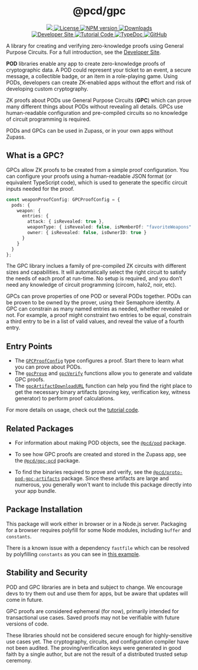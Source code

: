 <p align="center">
    <h1 align="center">
        @pcd/gpc
    </h1>
</p>

<p align="center">
    <a href="https://github.com/proofcarryingdata">
        <img src="https://img.shields.io/badge/project-PCD-blue.svg?style=flat-square">
    </a>
    <a href="https://github.com/proofcarryingdata/zupass/blob/main/packages/lib/gpc/LICENSE">
        <img alt="License" src="https://img.shields.io/badge/license-GPL--3.0-green.svg?style=flat-square">
    </a>
    <a href="https://www.npmjs.com/package/@pcd/gpc">
        <img alt="NPM version" src="https://img.shields.io/npm/v/@pcd/pod-pcd?style=flat-square" />
    </a>
    <a href="https://npmjs.org/package/@pcd/gpc">
        <img alt="Downloads" src="https://img.shields.io/npm/dm/@pcd/gpc.svg?style=flat-square" />
    </a>
<br>
    <a href="https://pod.org/gpc/introduction">
        <img alt="Developer Site" src="https://img.shields.io/badge/Developer_Site-green.svg?style=flat-square">
    </a>
    <a href="https://github.com/proofcarryingdata/zupass/blob/main/examples/pod-gpc-example/src/gpcExample.ts#L88">
        <img alt="Tutorial Code" src="https://img.shields.io/badge/Tutorial_Code-blue.svg?style=flat-square">
    </a>
    <a href="https://docs.pcd.team/modules/_pcd_gpc.html">
        <img alt="TypeDoc" src="https://img.shields.io/badge/TypeDoc-purple.svg?style=flat-square">
    </a>
    <a href="https://github.com/proofcarryingdata/zupass/tree/main/packages/lib/gpc">
        <img alt="GitHub" src="https://img.shields.io/badge/GitHub-grey.svg?style=flat-square">
    </a>
</p>

A library for creating and verifying zero-knowledge proofs using General Purpose
Circuits. For a full introduction, see the
[Developer Site](https://pod.org/gpc/introduction).

**POD** libraries enable any app to create zero-knowledge proofs of cryptographic data. A POD could represent your ticket to an event, a secure
message, a collectible badge, or an item in a role-playing game. Using PODs,
developers can create ZK-enabled apps without the effort and risk of developing
custom cryptography.

ZK proofs about PODs use General Purpose Circuits (**GPC**) which can prove many
different things about PODs without revealing all details. GPCs use
human-readable configuration and pre-compiled circuits so no knowledge of
circuit programming is required.

PODs and GPCs can be used in Zupass, or in your own apps without Zupass.

## What is a GPC?

GPCs allow ZK proofs to be created from a simple proof configuration. You can
configure your proofs using a human-readable JSON format (or equivalent
TypeScript code), which is used to generate the specific circuit inputs needed
for the proof.

```TypeScript
const weaponProofConfig: GPCProofConfig = {
  pods: {
    weapon: {
      entries: {
        attack: { isRevealed: true },
        weaponType: { isRevealed: false, isMemberOf: "favoriteWeapons" },
        owner: { isRevealed: false, isOwnerID: true }
      }
    }
  }
};
```

The GPC library inclues a family of pre-compiled ZK circuits with different
sizes and capabilities. It will automatically select the right circuit to
satisfy the needs of each proof at run-time. No setup is required, and you
don’t need any knowledge of circuit programming (circom, halo2, noir, etc).

GPCs can prove properties of one POD or several PODs together. PODs can be
proven to be owned by the prover, using their Semaphore identity. A GPC can
constrain as many named entries as needed, whether revealed or not. For example,
a proof might constraint two entries to be equal, constrain a third entry to be
in a list of valid values, and reveal the value of a fourth entry.

## Entry Points

- The [`GPCProofConfig`](https://docs.pcd.team/types/_pcd_gpc.GPCProofConfig.html)
  type configures a proof. Start there to learn what you can prove about PODs.
- The [`gpcProve`](https://docs.pcd.team/functions/_pcd_gpc.gpcProve.html) and
  [`gpcVerify`](https://docs.pcd.team/functions/_pcd_gpc.gpcVerify.html)
  functions allow you to generate and validate GPC proofs.
- The [`gpcArtifactDownloadURL`](https://docs.pcd.team/functions/_pcd_gpc.gpcArtifactDownloadURL.html)
  function can help you find the right place to get the necessary binary
  artifacts (proving key, verification key, witness generator) to perform
  proof calculations.

For more details on usage, check out the
[tutorial code](https://github.com/proofcarryingdata/zupass/blob/main/examples/pod-gpc-example/src/gpcExample.ts#L88).

## Related Packages

- For information about making POD objects, see the
  [`@pcd/pod`](https://github.com/proofcarryingdata/zupass/tree/main/packages/lib/pod)
  package.

- To see how GPC proofs are created and stored in the Zupass app, see the
  [`@pcd/gpc-pcd`](https://github.com/proofcarryingdata/zupass/tree/main/packages/pcd/gpc-pcd)
  package.

- To find the binaries required to prove and verify, see the
  [`@pcd/proto-pod-gpc-artifacts`](https://github.com/proofcarryingdata/snark-artifacts/tree/pre-release/packages/proto-pod-gpc)
  package. Since these artifacts are large and numerous, you generally
  won't want to include this package directly into your app bundle.

## Package Installation

This package will work either in browser or in a Node.js server. Packaging for
a browser requires polyfill for some Node modules, including `buffer` and `constants`.

There is a known issue with a dependency `fastfile` which can be resolved by polyfilling `constants` as you can see in [this example](https://github.com/proofcarryingdata/zukyc/pull/3).

## Stability and Security

POD and GPC libraries are in beta and subject to change. We encourage devs to try them out and use them for apps, but be aware that updates will come in future.

GPC proofs are considered ephemeral (for now), primarily intended for
transactional use cases. Saved proofs may not be verifiable with future versions
of code.

These libraries should not be considered secure enough for highly-sensitive use cases yet. The cryptography, circuits, and configuration compiler have not been audited. The proving/verification keys were generated in good faith by a single author, but are not the result of a distributed trusted setup ceremony.
